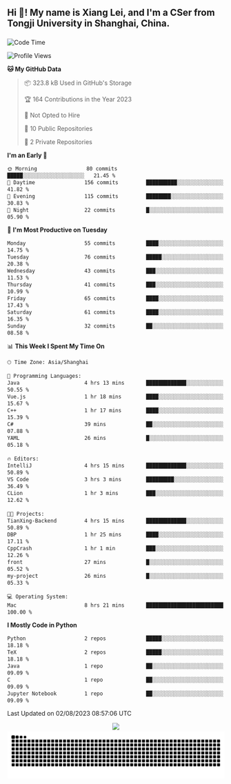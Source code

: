<h2 align="left">Hi 👋! My name is Xiang Lei, and I'm a CSer from Tongji University in Shanghai, China.</h2>

###

<!--START_SECTION:waka-->
![Code Time](http://img.shields.io/badge/Code%20Time-98%20hrs%2042%20mins-blue)

![Profile Views](http://img.shields.io/badge/Profile%20Views-89-blue)

**🐱 My GitHub Data** 

> 📦 323.8 kB Used in GitHub's Storage 
 > 
> 🏆 164 Contributions in the Year 2023
 > 
> 🚫 Not Opted to Hire
 > 
> 📜 10 Public Repositories 
 > 
> 🔑 2 Private Repositories 
 > 
**I'm an Early 🐤** 

```text
🌞 Morning                80 commits          █████░░░░░░░░░░░░░░░░░░░░   21.45 % 
🌆 Daytime                156 commits         ██████████░░░░░░░░░░░░░░░   41.82 % 
🌃 Evening                115 commits         ████████░░░░░░░░░░░░░░░░░   30.83 % 
🌙 Night                  22 commits          █░░░░░░░░░░░░░░░░░░░░░░░░   05.90 % 
```
📅 **I'm Most Productive on Tuesday** 

```text
Monday                   55 commits          ████░░░░░░░░░░░░░░░░░░░░░   14.75 % 
Tuesday                  76 commits          █████░░░░░░░░░░░░░░░░░░░░   20.38 % 
Wednesday                43 commits          ███░░░░░░░░░░░░░░░░░░░░░░   11.53 % 
Thursday                 41 commits          ███░░░░░░░░░░░░░░░░░░░░░░   10.99 % 
Friday                   65 commits          ████░░░░░░░░░░░░░░░░░░░░░   17.43 % 
Saturday                 61 commits          ████░░░░░░░░░░░░░░░░░░░░░   16.35 % 
Sunday                   32 commits          ██░░░░░░░░░░░░░░░░░░░░░░░   08.58 % 
```


📊 **This Week I Spent My Time On** 

```text
🕑︎ Time Zone: Asia/Shanghai

💬 Programming Languages: 
Java                     4 hrs 13 mins       █████████████░░░░░░░░░░░░   50.55 % 
Vue.js                   1 hr 18 mins        ████░░░░░░░░░░░░░░░░░░░░░   15.67 % 
C++                      1 hr 17 mins        ████░░░░░░░░░░░░░░░░░░░░░   15.39 % 
C#                       39 mins             ██░░░░░░░░░░░░░░░░░░░░░░░   07.88 % 
YAML                     26 mins             █░░░░░░░░░░░░░░░░░░░░░░░░   05.18 % 

🔥 Editors: 
IntelliJ                 4 hrs 15 mins       █████████████░░░░░░░░░░░░   50.89 % 
VS Code                  3 hrs 3 mins        █████████░░░░░░░░░░░░░░░░   36.49 % 
CLion                    1 hr 3 mins         ███░░░░░░░░░░░░░░░░░░░░░░   12.62 % 

🐱‍💻 Projects: 
TianXing-Backend         4 hrs 15 mins       █████████████░░░░░░░░░░░░   50.89 % 
DBP                      1 hr 25 mins        ████░░░░░░░░░░░░░░░░░░░░░   17.11 % 
CppCrash                 1 hr 1 min          ███░░░░░░░░░░░░░░░░░░░░░░   12.26 % 
front                    27 mins             █░░░░░░░░░░░░░░░░░░░░░░░░   05.52 % 
my-project               26 mins             █░░░░░░░░░░░░░░░░░░░░░░░░   05.33 % 

💻 Operating System: 
Mac                      8 hrs 21 mins       █████████████████████████   100.00 % 
```

**I Mostly Code in Python** 

```text
Python                   2 repos             █████░░░░░░░░░░░░░░░░░░░░   18.18 % 
TeX                      2 repos             █████░░░░░░░░░░░░░░░░░░░░   18.18 % 
Java                     1 repo              ██░░░░░░░░░░░░░░░░░░░░░░░   09.09 % 
C                        1 repo              ██░░░░░░░░░░░░░░░░░░░░░░░   09.09 % 
Jupyter Notebook         1 repo              ██░░░░░░░░░░░░░░░░░░░░░░░   09.09 % 
```




 Last Updated on 02/08/2023 08:57:06 UTC
<!--END_SECTION:waka-->

<div align="center">
  <img src="https://github-readme-stats.vercel.app/api?username=Lei00764&show_icons=true&theme=radical" />
 </div>

 <div align="center">

<picture>
  <source media="(prefers-color-scheme: dark)" srcset="https://raw.githubusercontent.com/Lei00764/Lei00764/output/github-contribution-grid-snake-dark.svg">
  <source media="(prefers-color-scheme: light)" srcset="https://raw.githubusercontent.com/Lei00764/Lei00764/output/github-contribution-grid-snake.svg">
  <img alt="github contribution grid snake animation" src="https://raw.githubusercontent.com/Lei00764/Lei00764/output/github-contribution-grid-snake.svg">
</picture>

</div>




